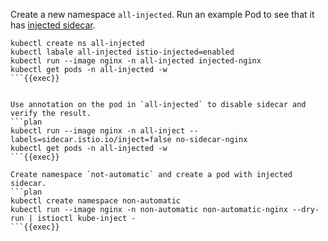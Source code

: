 Create a new namespace `all-injected`. Run an example Pod to see that it has [injected sidecar](https://istio.io/latest/docs/setup/additional-setup/sidecar-injection/).

```plan
kubectl create ns all-injected
kubectl labale all-injected istio-injected=enabled
kubectl run --image nginx -n all-injected injected-nginx 
kubectl get pods -n all-injected -w
```{{exec}}


Use annotation on the pod in `all-injected` to disable sidecar and verify the result.
```plan
kubectl run --image nginx -n all-inject --labels=sidecar.istio.io/inject=false no-sidecar-nginx
kubectl get pods -n all-injected -w
```{{exec}}

Create namespace `not-automatic` and create a pod with injected sidecar.
```plan
kubectl create namespace non-automatic
kubectl run --image nginx -n non-automatic non-automatic-nginx --dry-run | istioctl kube-inject -
```{{exec}}

